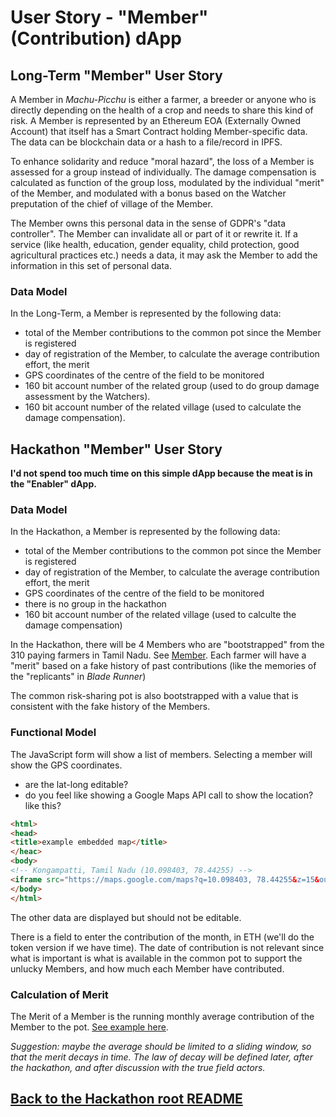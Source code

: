 # User Story - "Member" (Contribution) dApp
## Long-Term "Member" User Story
A Member in _Machu-Picchu_ is either a farmer, a breeder or anyone who is directly depending on the health of a crop and needs to share this kind of risk. A Member is represented by an Ethereum EOA (Externally Owned Account) that itself has a Smart Contract holding Member-specific data. The data can be blockchain data or a hash to a file/record in IPFS.

To enhance solidarity and reduce "moral hazard", the loss of a Member is assessed for a group instead of individually. The damage compensation is calculated as function of the group loss, modulated by the individual "merit" of the Member, and modulated with a bonus based on the Watcher preputation of the chief of village of the Member.

The Member owns this personal data in the sense of GDPR's "data controller". The Member can invalidate all or part of it or rewrite it. If a service (like health, education, gender equality, child protection, good agricultural practices etc.) needs a data, it may ask the Member to add the information in this set of personal data.

### Data Model
In the Long-Term, a Member is represented by the following data:
* total of the Member contributions to the common pot since the Member is registered
* day of registration of the Member, to calculate the average contribution effort, the merit
* GPS coordinates of the centre of the field to be monitored
* 160 bit account number of the related group (used to do group damage assessment by the Watchers).
* 160 bit account number of the related village (used to calculate the damage compensation).

## Hackathon "Member" User Story
**I'd not spend too much time on this simple dApp because the meat is in the "Enabler" dApp.**
### Data Model
In the Hackathon, a Member is represented by the following data:
* total of the Member contributions to the common pot since the Member is registered
* day of registration of the Member, to calculate the average contribution effort, the merit
* GPS coordinates of the centre of the field to be monitored
* there is no group in the hackathon
* 160 bit account number of the related village (used to calculte the damage compensation)

In the Hackathon, there will be 4 Members who are "bootstrapped" from the 310 paying farmers in Tamil Nadu. See [Member](https://github.com/Machu-Pichu/Top-Level/tree/master/Bootcamp/ETHOnline#specs-of-the-simplistic-dapp). Each farmer will have a "merit" based on a fake history of past contributions (like the memories of the "replicants" in _Blade Runner_)

The common risk-sharing pot is also bootstrapped with a value that is consistent with the fake history of the Members.

### Functional Model
The JavaScript form will show a list of members. Selecting a member will show the GPS coordinates.
* are the lat-long editable?
* do you feel like showing a Google Maps API call to show the location? like this?
```html
<html>
<head>
<title>example embedded map</title>
</heac>
<body>
<!-- Kongampatti, Tamil Nadu (10.098403, 78.44255) -->
<iframe src="https://maps.google.com/maps?q=10.098403, 78.44255&z=15&output=embed" width="360" height="270" frameborder="0" style="border:0"></iframe>
</body>
</html>
```
The other data are displayed but should not be editable.

There is a field to enter the contribution of the month, in ETH (we'll do the token version if we have time). The date of contribution is not relevant since what is important is what is available in the common pot to support the unlucky Members, and how much each Member have contributed.

### Calculation of Merit
The Merit of a Member is the running monthly average contribution of the Member to the pot. [See example here](https://github.com/Machu-Pichu/Top-Level/blob/master/Bootcamp/ETHOnline/Farmer/20200923%20Example%20Merit.xlsx).

_Suggestion: maybe the average should be limited to a sliding window, so that the merit decays in time. The law of decay will be defined later, after the hackathon, and after discussion with the true field actors._

## [Back to the Hackathon root README](https://github.com/Machu-Pichu/Top-Level/blob/master/Bootcamp/ETHOnline/README.md)
